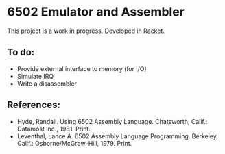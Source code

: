 6502 Emulator and Assembler
===========================

This project is a work in progress.  Developed in Racket.

To do:
-----

  * Provide external interface to memory (for I/O)
  * Simulate IRQ
  * Write a disassembler
 
References:
-----------

  * Hyde, Randall. Using 6502 Assembly Language. Chatsworth, Calif.: Datamost Inc., 1981. Print.
  * Leventhal, Lance A. 6502 Assembly Language Programming. Berkeley, Calif.: Osborne/McGraw-Hill, 1979. Print.

  
